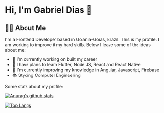 # Hi, I'm Gabriel Dias 👋

## 👨‍💻 About Me 
I'm a Frontend Developer based in Goiânia-Goiás, Brazil.
This is my profile. I am working to improve it my hard skills. Below I leave some of the ideas about me:

- 🔭 I’m currently working on built my career
- 🌱 I have plans to learn Flutter, Node.JS, React and React Native
- 🦾 I'm currently improving my knowledge in Angular, Javascript, Firebase
- 📚 Styding Computer Engineering

Some stats about my profile:

[![Anurag's github stats](https://github-readme-stats.vercel.app/api?username=GDV1&show_icons=true&theme=dark)](https://github.com/anuraghazra/github-readme-stats)

[![Top Langs](https://github-readme-stats.vercel.app/api/top-langs/?username=GDV1&layout=compact&theme=dark)](https://github.com/anuraghazra/github-readme-stats)



